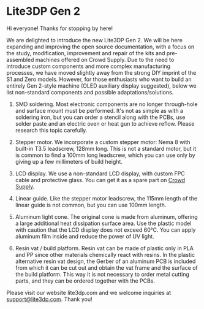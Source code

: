 # Lite3DP Gen 2

Hi everyone! Thanks for stopping by here!

We are delighted to introduce the new Lite3DP Gen 2. We will be here expanding and improving the open source documentation, with a focus on the study, modification, improvement and repair of the kits and pre-assembled machines offered on Crowd Supply.
Due to the need to introduce custom components and more complex manufacturing processes, we have moved slightly away from the strong DIY imprint of the S1 and Zero models. However, for those enthusiasts who want to build an entirely Gen 2-style machine (OLED auxiliary display suggested), below we list non-standard components and possible adaptations/solutions.

1. SMD soldering.
Most electronic components are no longer through-hole and surface mount must be performed. It's not as simple as with a soldering iron, but you can order a stencil along with the PCBs, use solder paste and an electric oven or heat gun to achieve reflow. Please research this topic carefully.

2. Stepper motor.
We incorporate a custom stepper motor: Nema 8 with built-in T3.5 leadscrew, 128mm long. This is not a standard motor, but it is common to find a 100mm long leadscrew, which you can use only by giving up a few millimeters of build height.
   
3. LCD display.
We use a non-standard LCD display, with custom FPC cable and protective glass. You can get it as a spare part on [Crowd Supply](https://www.crowdsupply.com/lite3dp/lite3dp-gen-2).
   
4. Linear guide.
Like the stepper motor leadscrew, the 115mm length of the linear guide is not common, but you can use 100mm length.
   
5. Aluminum light cone.
The original cone is made from aluminum, offering a large additional heat dissipation surface area. Use the plastic model with caution that the LCD display does not exceed 60°C. You can apply aluminum film inside and reduce the power of UV light.
    
6. Resin vat / build platform.
Resin vat can be made of plastic only in PLA and PP since other materials chemically react with resins. In the plastic alternative resin vat design, the Gerber of an aluminum PCB is included from which it can be cut out and obtain the vat frame and the surface of the build platform. This way it is not necessary to order metal cutting parts, and they can be ordered together with the PCBs.

Please visit our website lite3dp.com and we welcome inquiries at support@lite3dp.com. Thank you!
